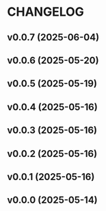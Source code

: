 # CHANGELOG


## v0.0.7 (2025-06-04)


## v0.0.6 (2025-05-20)


## v0.0.5 (2025-05-19)


## v0.0.4 (2025-05-16)


## v0.0.3 (2025-05-16)


## v0.0.2 (2025-05-16)


## v0.0.1 (2025-05-16)


## v0.0.0 (2025-05-14)
